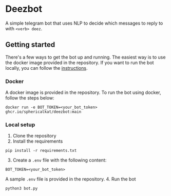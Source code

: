 # Deezbot

A simple telegram bot that uses NLP to decide which messages to reply to with `<verb> deez`.

## Getting started

There's a few ways to get the bot up and running. The easiest way is to use the docker image provided in the repository. If you want to run the bot locally, you can follow the [instructions](#local-setup).

### Docker
A docker image is provided in the repository. To run the bot using docker, follow the steps below:
```
docker run -e BOT_TOKEN=<your_bot_token> ghcr.io/sphericalkat/deezbot:main
```

### Local setup

1. Clone the repository
2. Install the requirements

```
pip install -r requirements.txt
```

3. Create a `.env` file with the following content:

```
BOT_TOKEN=<your_bot_token>
```

A sample `.env` file is provided in the repository. 4. Run the bot

```
python3 bot.py
```
